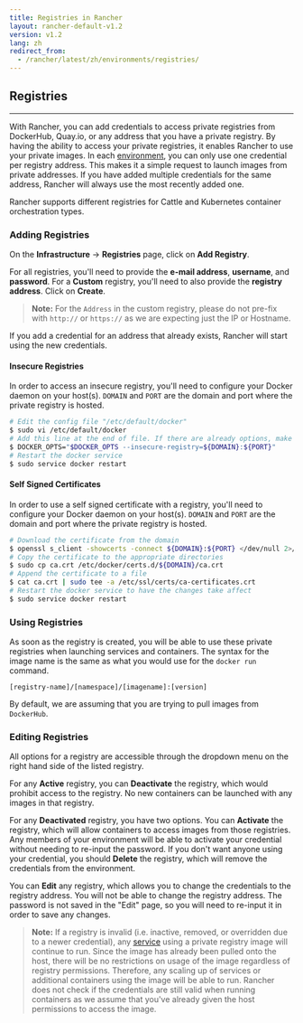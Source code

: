 ```yaml
---
title: Registries in Rancher
layout: rancher-default-v1.2
version: v1.2
lang: zh
redirect_from:
  - /rancher/latest/zh/environments/registries/
---
```


## Registries
---

With Rancher, you can add credentials to access private registries from DockerHub, Quay.io, or any address that you have a private registry. By having the ability to access your private registries, it enables Rancher to use your private images. In each [environment]({{site.baseurl}}/rancher/{{page.version}}/{{page.lang}}/environments/), you can only use one credential per registry address. This makes it a simple request to launch images from private addresses. If you have added multiple credentials for the same address, Rancher will always use the most recently added one.

Rancher supports different registries for Cattle and Kubernetes container orchestration types.

### Adding Registries

On the **Infrastructure** -> **Registries** page, click on **Add Registry**.

For all registries, you'll need to provide the **e-mail address**, **username**, and **password**. For a **Custom** registry, you'll need to also provide the **registry address**. Click on **Create**.

> **Note:** For the `Address` in the custom registry, please do not pre-fix with `http://` or `https://` as we are expecting just the IP or Hostname.

If you add a credential for an address that already exists, Rancher will start using the new credentials.

#### Insecure Registries

In order to access an insecure registry, you'll need to configure your Docker daemon on your host(s). `DOMAIN` and `PORT` are the domain and port where the private registry is hosted.

```bash
# Edit the config file "/etc/default/docker"
$ sudo vi /etc/default/docker
# Add this line at the end of file. If there are already options, make sure you append it to the current option list.
$ DOCKER_OPTS="$DOCKER_OPTS --insecure-registry=${DOMAIN}:${PORT}"
# Restart the docker service
$ sudo service docker restart
```

#### Self Signed Certificates

In order to use a self signed certificate with a registry, you'll need to configure your Docker daemon on your host(s). `DOMAIN` and `PORT` are the domain and port where the private registry is hosted.

```bash
# Download the certificate from the domain
$ openssl s_client -showcerts -connect ${DOMAIN}:${PORT} </dev/null 2>/dev/null|openssl x509 -outform PEM >ca.crt
# Copy the certificate to the appropriate directories
$ sudo cp ca.crt /etc/docker/certs.d/${DOMAIN}/ca.crt
# Append the certificate to a file
$ cat ca.crt | sudo tee -a /etc/ssl/certs/ca-certificates.crt
# Restart the docker service to have the changes take affect
$ sudo service docker restart

```

### Using Registries

As soon as the registry is created, you will be able to use these private registries when launching services and containers. The syntax for the image name is the same as what you would use for the `docker run` command.

`[registry-name]/[namespace]/[imagename]:[version]`

By default, we are assuming that you are trying to pull images from `DockerHub`.

### Editing Registries

All options for a registry are accessible through the dropdown menu on the right hand side of the listed registry.

For any **Active** registry, you can **Deactivate** the registry, which would prohibit access to the registry. No new containers can be launched with any images in that registry.

For any **Deactivated** registry, you have two options. You can **Activate** the registry, which will allow containers to access images from those registries. Any members of your environment will be able to activate your credential without needing to re-input the password. If you don't want anyone using your credential, you should **Delete** the registry, which will remove the credentials from the environment.

You can **Edit** any registry, which allows you to change the credentials to the registry address. You will not be able to change the registry address. The password is not saved in the "Edit" page, so you will need to re-input it in order to save any changes.

> **Note:** If a registry is invalid (i.e. inactive, removed, or overridden due to a newer credential), any [service]({{site.baseurl}}/rancher/{{page.version}}/{{page.lang}}/cattle/adding-services/) using a private registry image will continue to run. Since the image has already been pulled onto the host, there will be no restrictions on usage of the image regardless of registry permissions. Therefore, any scaling up of services or additional containers using the image will be able to run. Rancher does not check if the credentials are still valid when running containers as we assume that you've already given the host permissions to access the image.
